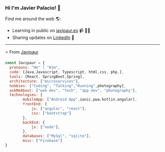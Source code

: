 ### Hi I'm Javier Palacio! 👋
Find me around the web 🌎:
- Learning in public on <a href="https://www.javierpalacio.es">javipaur.es</a> 📹 ✍🏾
- Sharing updates on <a href="https://www.linkedin.com/in/javierpalaciourraca/">LinkedIn</a> 💼
---
⭐️ From [Javipaur](https://github.com/javipaur)
<!-- TO make screenshot of your code, copy below link:  
https://carbon.now.sh/ -->

```javascript
const Javipaur = {
  pronouns: "He" | "Him",
  code: [Java,Javascript, Typescript, html,css, php,],
  tools: [React, SpringBoot,Spring],
  architecture: ["microservices"],
  hobbies: ["Coding", "Talking","Running",photography],
  askMeAbout: ["web dev", "tech", "app dev", "photography"],
  technologies: {
        mobileApp: ["Android App",ionic,pwa,kotlin,angular],
        frontEnd: {
            js: ["angular", "react"],
            css: ["bootstrap"]
        },
        backEnd: {
            js: ["node"],         
        },
        databases: ["MySql", "sqlite"],
        misc: ["Firebase"]
}

```
